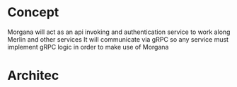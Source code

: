 # Concept

Morgana will act as an api invoking and authentication service to work along Merlin and other services
It will communicate via gRPC so any service must implement gRPC logic in order to make use of Morgana

# Architec